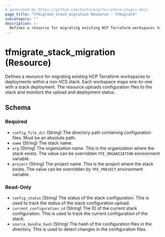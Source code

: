 ```yaml
---
# generated by https://github.com/hashicorp/terraform-plugin-docs
page_title: "tfmigrate_stack_migration Resource - tfmigrate"
subcategory: ""
description: |-
  Defines a resource for migrating existing HCP Terraform workspaces to deployments within a non-VCS stack. Each workspace maps one-to-one with a stack deployment. The resource uploads configuration files to the stack and monitors the upload and deployment status.
---
```


# tfmigrate_stack_migration (Resource)

Defines a resource for migrating existing HCP Terraform workspaces to deployments within a non-VCS stack. Each workspace maps one-to-one with a stack deployment. The resource uploads configuration files to the stack and monitors the upload and deployment status.



<!-- schema generated by tfplugindocs -->
## Schema

### Required

- `config_file_dir` (String) The directory path containing configuration files. Must be an absolute path.
- `name` (String) The stack name.
- `org` (String) The organization name. This is the organization where the stack exists. The value can be  overridden `TFE_ORGANIZATION` environment variable.
- `project` (String) The project name. This is the project where the stack exists. The value can be overridden by `TFE_PROJECT` environment variable.

### Read-Only

- `config_status` (String) The status of the stack configuration. This is used to track the status of the stack configuration upload.
- `current_configuration_id` (String) The ID of the current stack configuration. This is used to track the current configuration of the stack.
- `source_bundle_hash` (String) The hash of the configuration files in the directory. This is used to detect changes in the configuration files.
